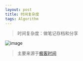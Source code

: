 ```yaml
---
layout: post
title: 时间复杂度
tags: Algorithm
---
```

> 时间复杂度：做笔记存档和分享

![image](http://upyun.midnight2104.com/blog/20190224/shijiancomplex.png)

> 主要来源于[极客时间](https://time.geekbang.org/)